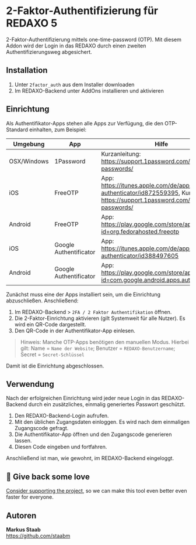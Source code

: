 # 2-Faktor-Authentifizierung für REDAXO 5

2-Faktor-Authentifizierung mittels one-time-password (OTP). Mit diesem Addon wird der Login in das REDAXO durch einen zweiten Authentifizierungsweg abgesichert.

## Installation

1. Unter `2factor_auth` aus dem Installer downloaden
3. Im REDAXO-Backend unter AddOns installieren und aktivieren

## Einrichtung

Als Authentifikator-Apps stehen alle Apps zur Verfügung, die den OTP-Standard einhalten, zum Beispiel:

Umgebung    | App                    | Hilfe
----------- | ---------------------- | -----
OSX/Windows | 1Password              | Kurzanleitung: https://support.1password.com/one-time-passwords/
iOS         | FreeOTP                | App: https://itunes.apple.com/de/app/freeotp-authenticator/id872559395, Kurzanleitung: https://support.1password.com/one-time-passwords/
Android     | FreeOTP                | App: https://play.google.com/store/apps/details?id=org.fedorahosted.freeotp
iOS         | Google Authentificator | App: https://itunes.apple.com/de/app/google-authenticator/id388497605
Android     | Google Authentificator | App: https://play.google.com/store/apps/details?id=com.google.android.apps.authenticator2

Zunächst muss eine der Apps installiert sein, um die Einrichtung abzuschließen. Anschließend:

1. Im REDAXO-Backend > `2FA / 2 Faktor Authentifikation` öffnen.
2. Die 2-Faktor-Einrichtung aktivieren (gilt Systemweit für alle Nutzer). Es wird ein QR-Code dargestellt.
3. Den QR-Code in der Authentifikator-App einlesen. 

> Hinweis: Manche OTP-Apps benötigen den manuellen Modus. Hierbei gilt: Name = `Name der Website`; Benutzer = `REDAXO-Benutzername`; Secret = `Secret-Schlüssel`

Damit ist die Einrichtung abgeschlossen.

## Verwendung

Nach der erfolgreichen Einrichtung wird jeder neue Login in das REDAXO-Backend durch ein zusätzliches, einmalig generiertes Passwort geschützt.

1. Den REDAXO-Backend-Login aufrufen.
2. Mit den üblichen Zugangsdaten einloggen. Es wird nach dem einmaligen Zugangscode gefragt.
3. Die Authentifikator-App öffnen und den Zugangscode generieren lassen.
4. Diesen Code eingeben und fortfahren.

Anschließend ist man, wie gewohnt, im REDAXO-Backend eingeloggt.

## 💌 Give back some love

[Consider supporting the project](https://github.com/sponsors/staabm), so we can make this tool even better even faster for everyone.

## Autoren

**Markus Staab**  
https://github.com/staabm 
